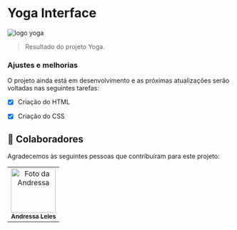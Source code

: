 # Yoga Interface




<img src="../assets/projeto.jpeg" alt="logo yoga">

> Resultado do projeto Yoga.

### Ajustes e melhorias

O projeto ainda está em desenvolvimento e as próximas atualizações serão voltadas nas seguintes tarefas:

- [x] Criação do HTML
- [x] Criação do CSS


## 🤝 Colaboradores

Agradecemos às seguintes pessoas que contribuíram para este projeto:

<table>
  <tr>
    <td align="center">
      <a href="../assets/andressa.jpeg">
        <img src="" width="100px;" alt="Foto da Andressa"/><br>
        <sub>
          <b>Andressa Leles</b>
        </sub>
      </a>
    </td>
  </tr>
</table>




